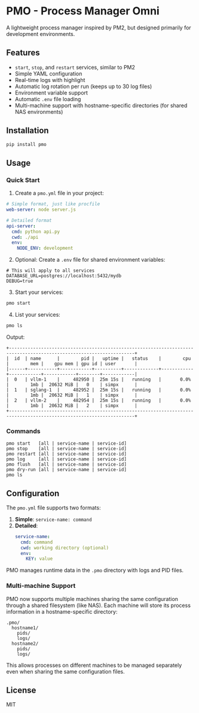 # PMO - Process Manager Omni

A lightweight process manager inspired by PM2, but designed primarily for development environments.

## Features

- `start`, `stop`, and `restart` services, similar to PM2
- Simple YAML configuration
- Real-time logs with highlight
- Automatic log rotation per run (keeps up to 30 log files)
- Environment variable support
- Automatic `.env` file loading
- Multi-machine support with hostname-specific directories (for shared NAS environments)

## Installation

```bash
pip install pmo
```

## Usage

### Quick Start

1. Create a `pmo.yml` file in your project:

```yaml
# Simple format, just like procfile
web-server: node server.js

# Detailed format
api-server:
  cmd: python api.py
  cwd: ./api
  env:
    NODE_ENV: development
```

2. Optional: Create a `.env` file for shared environment variables:

```
# This will apply to all services
DATABASE_URL=postgres://localhost:5432/mydb
DEBUG=true
```

3. Start your services:

```bash
pmo start
```

4. List your services:

```bash
pmo ls
```

Output:

```plaintext
+---------------------------------------------------------------------------------------------------------------------+
|  id  | name      |        pid |   uptime |   status    |        cpu |        mem |    gpu mem | gpu id | user       |
|------+-----------+------------+----------+-------------+------------+------------+------------+--------+------------|
|  0   | vllm-1    |     482950 |  25m 15s |   running   |       0.0% |        1mb |  20632 MiB |   0    | simpx      |
|  1   | sglang-1  |     482952 |  25m 15s |   running   |       0.0% |        1mb |  20632 MiB |   1    | simpx      |
|  2   | vllm-2    |     482954 |  25m 15s |   running   |       0.0% |        1mb |  20632 MiB |   2    | simpx      |
+---------------------------------------------------------------------------------------------------------------------+
```

### Commands

```
pmo start   [all | service-name | service-id]
pmo stop    [all | service-name | service-id]
pmo restart [all | service-name | service-id]
pmo log     [all | service-name | service-id]
pmo flush   [all | service-name | service-id]
pmo dry-run [all | service-name | service-id]
pmo ls

```

## Configuration

The `pmo.yml` file supports two formats:

1. **Simple**: `service-name: command`
2. **Detailed**:
   ```yaml
   service-name:
     cmd: command
     cwd: working directory (optional)
     env:
       KEY: value
   ```

PMO manages runtime data in the `.pmo` directory with logs and PID files.

### Multi-machine Support

PMO now supports multiple machines sharing the same configuration through a shared filesystem (like NAS). Each machine will store its process information in a hostname-specific directory:

```
.pmo/
  hostname1/
    pids/
    logs/
  hostname2/
    pids/
    logs/
```

This allows processes on different machines to be managed separately even when sharing the same configuration files.

## License

MIT
